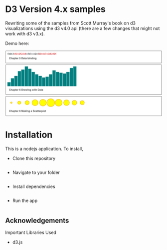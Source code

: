 
D3 Version 4.x samples
===================
Rewriting some of the samples from Scott Murray's book on d3 visualizations using the d3 v4.0 api (there are a few changes that might not work with d3 v3.x).

Demo here:

![](/img/sc.jpg?raw=true)

Installation
================
This is a nodejs application. To install,  
- Clone this repository
  ```$ git clone https://github.com/victordibia/d3.git
  ```
- Navigate to your folder
  ```cd d3
  ```
- Install dependencies
  ```npm install
  ```
- Run the app
  ```node router.js
  ```



Acknowledgements
-------------------------------------------------
Important Libraries Used
- d3.js
